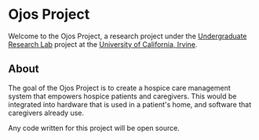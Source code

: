 # Ojos Project

Welcome to the Ojos Project, a research project under the
[Undergraduate Research Lab](https://markbaldw.in/url/) project at the
[University of California, Irvine](https://uci.edu).

## About

The goal of the Ojos Project is to create a hospice care management system that
empowers hospice patients and caregivers. This would be integrated into hardware
that is used in a patient's home, and software that caregivers already use.

Any code written for this project will be open source.
